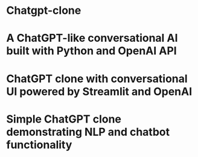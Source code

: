 # Chatgpt-clone
# A ChatGPT-like conversational AI built with Python and OpenAI API  
# ChatGPT clone with conversational UI powered by Streamlit and OpenAI  
# Simple ChatGPT clone demonstrating NLP and chatbot functionality
